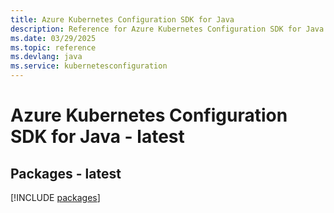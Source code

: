 ```yaml
---
title: Azure Kubernetes Configuration SDK for Java
description: Reference for Azure Kubernetes Configuration SDK for Java
ms.date: 03/29/2025
ms.topic: reference
ms.devlang: java
ms.service: kubernetesconfiguration
---
```

# Azure Kubernetes Configuration SDK for Java - latest
## Packages - latest
[!INCLUDE [packages](kubernetes-configuration-index.md)]